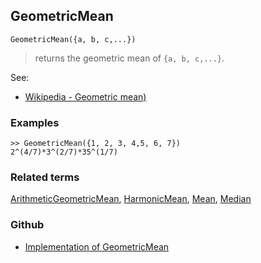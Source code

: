 ## GeometricMean

```
GeometricMean({a, b, c,...})
```

> returns the geometric mean of `{a, b, c,...}`. 
   

See:
* [Wikipedia - Geometric mean)](https://en.wikipedia.org/wiki/Geometric_mean)


### Examples

```
>> GeometricMean({1, 2, 3, 4,5, 6, 7})
2^(4/7)*3^(2/7)*35^(1/7)
```

### Related terms 
[ArithmeticGeometricMean](ArithmeticGeometricMean.md), [HarmonicMean](HarmonicMean.md), [Mean](Mean.md), [Median](Median.md)

### Github

* [Implementation of GeometricMean](https://github.com/axkr/symja_android_library/blob/master/symja_android_library/matheclipse-core/src/main/java/org/matheclipse/core/builtin/StatisticsFunctions.java#L2447) 
